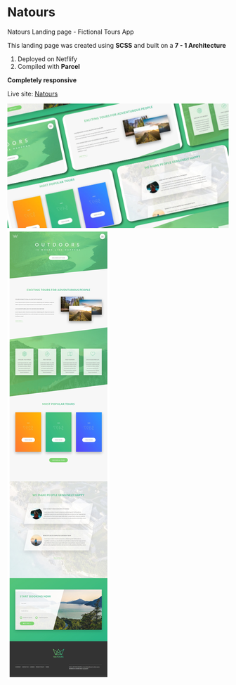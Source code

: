 # Natours
Natours Landing page - Fictional Tours App

This landing page was created using **SCSS** and built on a **7 - 1 Architecture**

1. Deployed on Netflify
2. Compiled with **Parcel**

**Completely responsive**

Live site: [Natours](natours-hector-app.netlify.app)

![alt text](https://github.com/hectorg2211/Natours/blob/main/Natours.jpg)
![alt text](https://github.com/hectorg2211/Natours/blob/main/Full%20natours.jpeg)


